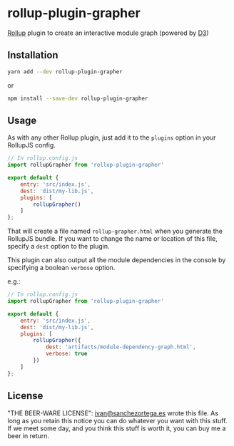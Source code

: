 # rollup-plugin-grapher

[Rollup](http://www.rollupjs.org) plugin to create an interactive module graph (powered by [D3](https://github.com/d3/d3))

## Installation

```bash
yarn add --dev rollup-plugin-grapher
```
or
```bash
npm install --save-dev rollup-plugin-grapher
```


## Usage

As with any other Rollup plugin, just add it to the `plugins` option in your RollupJS config.

```js
// In rollup.config.js
import rollupGrapher from 'rollup-plugin-grapher'

export default {
	entry: 'src/index.js',
	dest: 'dist/my-lib.js',
	plugins: [
		rollupGrapher()
	]
};
```

That will create a file named `rollup-grapher.html` when you generate the RollupJS bundle.
If you want to change the name or location of this file, specify a `dest` option to the plugin.

This plugin can also output all the module dependencies in the console by specifying
a boolean `verbose` option.

e.g.:

```js
// In rollup.config.js
import rollupGrapher from 'rollup-plugin-grapher'

export default {
	entry: 'src/index.js',
	dest: 'dist/my-lib.js',
	plugins: [
		rollupGrapher({
			dest: 'artifacts/module-dependency-graph.html',
			verbose: true
		})
	]
};
```

## License

"THE BEER-WARE LICENSE":
<ivan@sanchezortega.es> wrote this file. As long as you retain this notice you
can do whatever you want with this stuff. If we meet some day, and you think
this stuff is worth it, you can buy me a beer in return.
